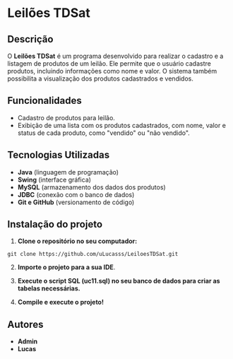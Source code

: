 # Leilões TDSat

## Descrição
O **Leilões TDSat** é um programa desenvolvido para realizar o cadastro e a listagem de produtos de um leilão. Ele permite que o usuário cadastre produtos, incluindo informações como nome e valor. O sistema também possibilita a visualização dos produtos cadastrados e vendidos.

## Funcionalidades
- Cadastro de produtos para leilão.
- Exibição de uma lista com os produtos cadastrados, com nome, valor e status de cada produto, como "vendido" ou "não vendido".

## Tecnologias Utilizadas
- **Java** (linguagem de programação)
- **Swing** (interface gráfica)
- **MySQL** (armazenamento dos dados dos produtos)
- **JDBC** (conexão com o banco de dados)
- **Git e GitHub** (versionamento de código)

## Instalação do projeto
1. **Clone o repositório no seu computador:**
  ```
  git clone https://github.com/uLucasss/LeiloesTDSat.git
  ``` 
2. **Importe o projeto para a sua IDE**.

3. **Execute o script SQL (uc11.sql) no seu banco de dados para criar as tabelas necessárias.**

4. **Compile e execute o projeto!**

## Autores
- **Admin**
- **Lucas**

